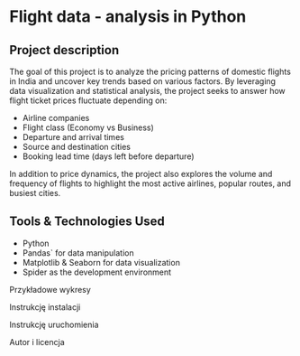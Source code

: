 # Flight data - analysis in Python

## Project description
The goal of this project is to analyze the pricing patterns of domestic flights in India and uncover key trends based on various factors. By leveraging data visualization and statistical analysis, the project seeks to answer how flight ticket prices fluctuate depending on:
* Airline companies
* Flight class (Economy vs Business)
* Departure and arrival times
* Source and destination cities
* Booking lead time (days left before departure)

In addition to price dynamics, the project also explores the volume and frequency of flights to highlight the most active airlines, popular routes, and busiest cities.

## Tools & Technologies Used

* Python
* Pandas` for data manipulation
* Matplotlib & Seaborn for data visualization
* Spider as the development environment
  
Przykładowe wykresy

Instrukcję instalacji

Instrukcję uruchomienia

Autor i licencja
